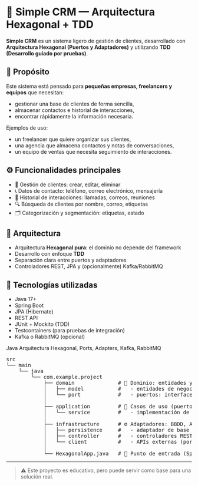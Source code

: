 # 🧠 Simple CRM — Arquitectura Hexagonal + TDD

**Simple CRM** es un sistema ligero de gestión de clientes, desarrollado con **Arquitectura Hexagonal (Puertos y Adaptadores)** y utilizando **TDD (Desarrollo guiado por pruebas)**.

## 🎯 Propósito

Este sistema está pensado para **pequeñas empresas, freelancers y equipos** que necesitan:
- gestionar una base de clientes de forma sencilla,
- almacenar contactos e historial de interacciones,
- encontrar rápidamente la información necesaria.

Ejemplos de uso:
- un freelancer que quiere organizar sus clientes,
- una agencia que almacena contactos y notas de conversaciones,
- un equipo de ventas que necesita seguimiento de interacciones.

## ⚙️ Funcionalidades principales

- 👤 Gestión de clientes: crear, editar, eliminar
- 📞 Datos de contacto: teléfono, correo electrónico, mensajería
- 📝 Historial de interacciones: llamadas, correos, reuniones
- 🔍 Búsqueda de clientes por nombre, correo, etiquetas
- 🗂️ Categorización y segmentación: etiquetas, estado

## 🧱 Arquitectura

- Arquitectura **Hexagonal pura**: el dominio no depende del framework
- Desarrollo con enfoque **TDD**
- Separación clara entre puertos y adaptadores
- Controladores REST, JPA y (opcionalmente) Kafka/RabbitMQ

## 🧪 Tecnologías utilizadas

- Java 17+
- Spring Boot
- JPA (Hibernate)
- REST API
- JUnit + Mockito (TDD)
- Testcontainers (para pruebas de integración)
- Kafka o RabbitMQ (opcional)

Java Arquitectura Hexagonal, Ports, Adapters, Kafka, RabbitMQ
<pre>
src
└── main
    └── java
        └── com.example.project
            ├── domain              # 🧠 Dominio: entidades y puertos (interfaces)
            │   ├── model           #   - entidades de negocio (Entity/ValueObject)
            │   └── port            #   - puertos: interfaces de entrada/salida
            │
            ├── application         # 📘 Casos de uso (puertos de entrada + servicios)
            │   └── service         #   - implementación de la lógica de negocio
            │
            ├── infrastructure      # ⚙️ Adaptadores: BBDD, API, REST, Kafka, etc.
            │   ├── persistence     #   - adaptador de base de datos (JPA, JDBC, etc.)
            │   ├── controller      #   - controladores REST (adaptadores de entrada)
            │   └── client          #   - APIs externas (por ejemplo, clientes REST)
            │
            └── HexagonalApp.java   # 🚀 Punto de entrada (Spring Boot)
</pre>
---

> ⚠️ Este proyecto es educativo, pero puede servir como base para una solución real.

